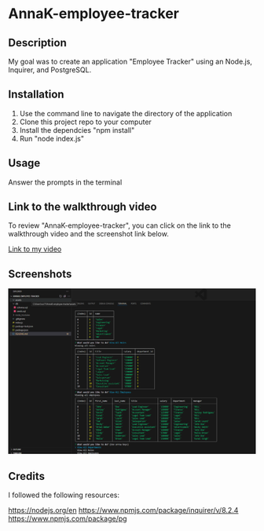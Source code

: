 # AnnaK-employee-tracker

## Description

My goal was to create an application "Employee Tracker" using an Node.js, Inquirer, and PostgreSQL.

## Installation

1. Use the command line to navigate the directory of the application
2. Clone this project repo to your computer
3. Install the dependcies "npm install"
4. Run "node index.js"

## Usage

Answer the prompts in the terminal 

## Link to the walkthrough video

To review "AnnaK-employee-tracker", you can click on the link to the walkthrough video and the screenshot link below.

[Link to my video](https://drive.google.com/file/d/11L50nW-S9lbIprPzJFdG9A-glOb9HIKy/view)

## Screenshots

![tables_screenshot](./assets/tables_screenshot.png)

## Credits

I followed the following resources:

https://nodejs.org/en
https://www.npmjs.com/package/inquirer/v/8.2.4
https://www.npmjs.com/package/pg

